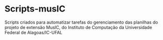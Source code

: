 # Scripts-musIC
Scripts criados para automatizar tarefas do gerenciamento das planilhas do projeto de extensão MusIC, do Instituto de Computação da Universidade Federal de Alagoas/IC-UFAL
